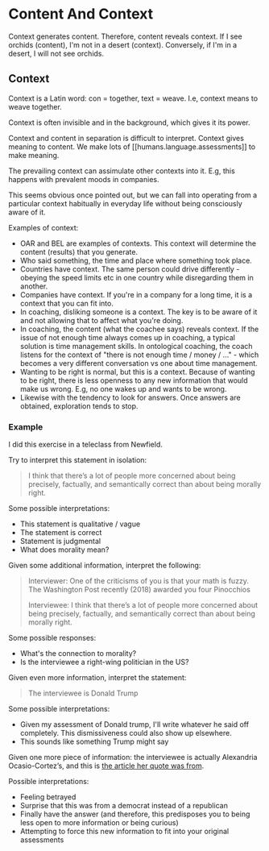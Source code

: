 
# Content And Context

Context generates content. Therefore, content reveals context. If I see orchids (content), I'm not in a desert (context). Conversely, if I'm in a desert, I will not see orchids.

## Context

Context is a Latin word: con = together, text = weave. I.e, context means to weave together.

Context is often invisible and in the background, which gives it its power.

Context and content in separation is difficult to interpret. Context gives meaning to content. We make lots of [[humans.language.assessments]] to make meaning.

The prevailing context can assimulate other contexts into it. E.g, this happens with prevalent moods in companies. 

This seems obvious once pointed out, but we can fall into operating from a particular context habitually in everyday life without being consciously aware of it.

Examples of context:

* OAR and BEL are examples of contexts. This context will determine the content (results) that you generate.
* Who said something, the time and place where something took place.
* Countries have context. The same person could drive differently - obeying the speed limits etc in one country while disregarding them in another.
* Companies have context. If you're in a company for a long time, it is a context that you can fit into.
* In coaching, disliking someone is a context. The key is to be aware of it and not allowing that to affect what you're doing.
* In coaching, the content (what the coachee says) reveals context. If the issue of not enough time always comes up in coaching, a typical solution is time management skills. In ontological coaching, the coach listens for the context of "there is not enough time / money / ..." - which becomes a very different conversation vs one about time management.
* Wanting to be right is normal, but this is a context. Because of wanting to be right, there is less openness to any new information that would make us wrong. E.g, no one wakes up and wants to be wrong.
* Likewise with the tendency to look for answers. Once answers are obtained, exploration tends to stop.

### Example

I did this exercise in a teleclass from Newfield.

Try to interpret this statement in isolation:

> I think that there’s a lot of people more concerned about being precisely, factually, and semantically correct than about being morally right.

Some possible interpretations:

* This statement is qualitative / vague
* The statement is correct
* Statement is judgmental
* What does morality mean?

Given some additional information, interpret the following:

> Interviewer:
> One of the criticisms of you is that your math is fuzzy. The Washington Post recently (2018) awarded you four Pinocchios
>
> Interviewee:
> I think that there’s a lot of people more concerned about being precisely, factually, and semantically correct than about being morally right.

Some possible responses:

* What's the connection to morality?
* Is the interviewee a right-wing politician in the US?

Given even more information, interpret the statement:

> The interviewee is Donald Trump

Some possible interpretations:

* Given my assessment of Donald trump, I'll write whatever he said off completely. This dismissiveness could also show up elsewhere.
* This sounds like something Trump might say

Given one more piece of information: the interviewee is actually Alexandria Ocasio-Cortez’s, and this is [the article her quote was from](https://www.washingtonpost.com/politics/2019/01/07/alexandria-ocasio-cortezs-very-bad-defense-her-falsehoods/).

Possible interpretations:

* Feeling betrayed
* Surprise that this was from a democrat instead of a republican
* Finally have the answer (and therefore, this predisposes you to being less open to more information or being curious)
* Attempting to force this new information to fit into your original assessments
